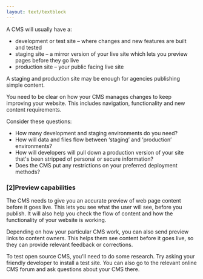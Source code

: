 ```yaml
---
layout: text/textblock
---
```

A CMS will usually have a:
- development or test site – where changes and new features are built and tested
- staging site – a mirror version of your live site which lets you preview pages before they go live
- production site – your public facing live site

A staging and production site may be enough for agencies publishing simple content.

You need to be clear on how your CMS manages changes to keep improving your website. This includes navigation, functionality and new content requirements.

Consider these questions:
- How many development and staging environments do you need?
- How will data and files flow between ‘staging’ and ‘production’ environments?
- How will developers will pull down a production version of your site that's been stripped of personal or secure information?
- Does the CMS put any restrictions on your preferred deployment methods?

### [2]Preview capabilities
The CMS needs to give you an accurate preview of web page content before it goes live. This lets you see what the user will see, before you publish. It will also help you check the flow of content and how the functionality of your website is working.

Depending on how your particular CMS work, you can also send preview links to content owners. This helps them see content before it goes live, so they can provide relevant feedback or corrections.

To test open source CMS, you'll need to do some research. Try asking your friendly developer to install a test site. You can also go to the relevant online CMS forum and ask questions about your CMS there.
